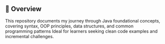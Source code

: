 ## 🎯 Overview 
This repository documents my journey through Java foundational concepts, covering syntax, OOP principles, data structures, and common programming patterns
Ideal for learners seeking clean code examples and incremental challenges.
 
